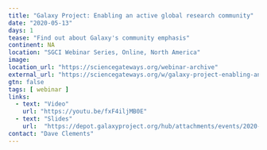 ```yaml
---
title: "Galaxy Project: Enabling an active global research community"
date: "2020-05-13"
days: 1
tease: "Find out about Galaxy's community emphasis"
continent: NA
location: "SGCI Webinar Series, Online, North America"
image: 
location_url: "https://sciencegateways.org/webinar-archive"
external_url: "https://sciencegateways.org/w/galaxy-project-enabling-an-active-global-research-community"
gtn: false
tags: [ webinar ]
links:
  - text: "Video"
    url: "https://youtu.be/fxF4iljMB0E" 
  - text: "Slides"
    url:  "https://depot.galaxyproject.org/hub/attachments/events/2020-05-sgci/2020-05-sgci-community.pdf"
contact: "Dave Clements"
---
```

